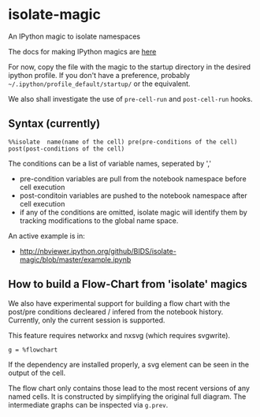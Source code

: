 isolate-magic
=============

An IPython magic to isolate namespaces

The docs for making IPython magics are
[here](http://ipython.org/ipython-doc/dev/config/custommagics.html#defining-magics)

For now, copy the file with the magic to the startup directory in
the desired ipython profile. If you don't have a preference, probably
`~/.ipython/profile_default/startup/` or the equivalent.

We also shall investigate the use of `pre-cell-run` and `post-cell-run` hooks.

Syntax (currently)
------------------
```
%%isolate  name(name of the cell) pre(pre-conditions of the cell) post(post-conditions of the cell)
```

The conditions can be a list of variable names, seperated by ','
  * pre-condition variables are pull from the notebook namespace before cell
    execution
  * post-conditoin variables are pushed to the notebook namespace after cell
    execution
  * if any of the conditions are omitted, isolate magic will identify them by tracking modifications to the global name space.

An active example is in:
  * http://nbviewer.ipython.org/github/BIDS/isolate-magic/blob/master/example.ipynb



How to build a Flow-Chart from 'isolate' magics
----------------------------------------
We also have experimental support for building a flow chart with the post/pre conditions decleared / infered from the notebook history. Currently, only the current session is supported.

This feature requires networkx and nxsvg (which requires svgwrite). 
```
g = %flowchart
```
If the dependency are installed properly, a svg element can be seen in the output of the cell.

The flow chart only contains those lead to the most recent versions of any named cells.
It is constructed by simplifying the original full diagram. The intermediate graphs can be inspected via `g.prev`.
